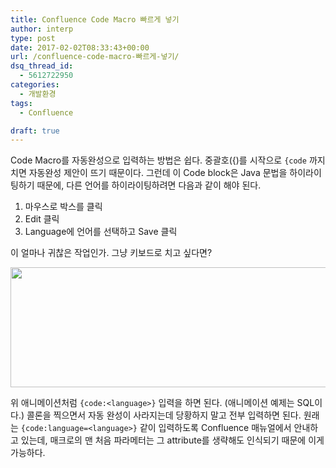 ```yaml
---
title: Confluence Code Macro 빠르게 넣기
author: interp
type: post
date: 2017-02-02T08:33:43+00:00
url: /confluence-code-macro-빠르게-넣기/
dsq_thread_id:
  - 5612722950
categories:
  - 개발환경
tags:
  - Confluence

draft: true
---
```

Code Macro를 자동완성으로 입력하는 방법은 쉽다. 중괄호({)를 시작으로 `{code` 까지 치면 자동완성 제안이 뜨기 때문이다. 그런데 이 Code block은 Java 문법을 하이라이팅하기 때문에, 다른 언어를 하이라이팅하려면 다음과 같이 해야 된다.

  1. 마우스로 박스를 클릭
  2. Edit 클릭
  3. Language에 언어를 선택하고 Save 클릭

이 얼마나 귀찮은 작업인가. 그냥 키보드로 치고 싶다면?

<img class="aligncenter size-full wp-image-860" src="http://interp.iwinv.net/wp-content/uploads/2017/02/optimised.gif" alt="" width="736" height="192" />

위 애니메이션처럼 `{code:<language>}` 입력을 하면 된다. (애니메이션 예제는 SQL이다.) 콜론을 찍으면서 자동 완성이 사라지는데 당황하지 말고 전부 입력하면 된다. 원래는 `{code:language=<language>}` 같이 입력하도록 Confluence 매뉴얼에서 안내하고 있는데, 매크로의 맨 처음 파라메터는 그 attribute를 생략해도 인식되기 때문에 이게 가능하다.

&nbsp;
